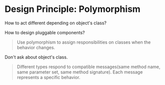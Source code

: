 # Design Principle: Polymorphism

How to act different depending on object's class?

How to design pluggable components?

> Use polymorphism to assign responsibilities on classes when the behavior changes.

Don't ask about object's class.

> Different types respond to compatible messages(same method name, same parameter set, same method signature). Each message represents a specific behavior.

